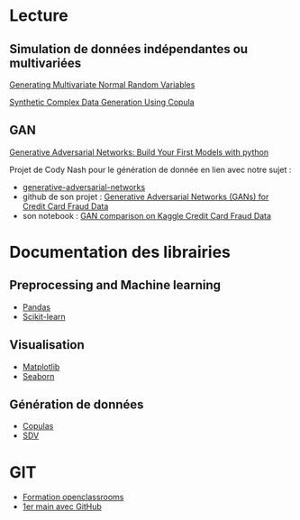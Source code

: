 # Lecture

## Simulation de données indépendantes ou multivariées

[Generating Multivariate Normal Random Variables](https://www.youtube.com/watch?v=I46JuWBHXjc)

[Synthetic Complex Data Generation Using Copula](https://hal.archives-ouvertes.fr/hal-03188317/document)

## GAN

[Generative Adversarial Networks: Build Your First Models with python](https://realpython.com/generative-adversarial-networks)

Projet de Cody Nash pour le génération de donnée en lien avec notre sujet : 

* [generative-adversarial-networks](https://www.toptal.com/machine-learning/generative-adversarial-networks)
* github de son projet : [Generative Adversarial Networks (GANs) for Credit Card Fraud Data](https://github.com/codyznash/GANs_for_Credit_Card_Data)
* son notebook : [GAN comparison on Kaggle Credit Card Fraud Data](https://nbviewer.org/github/codyznash/GANs_for_Credit_Card_Data/blob/master/GAN_comparisons.ipynb)


# Documentation des librairies 

## Preprocessing and Machine learning 

* [Pandas](https://pandas.pydata.org/docs/)
* [Scikit-learn](https://scikit-learn.org/stable/)

## Visualisation 
* [Matplotlib](https://matplotlib.org)
* [Seaborn](https://seaborn.pydata.org)

## Génération de données 
* [Copulas](https://sdv.dev/Copulas/)
* [SDV](https://sdv.dev/SDV/)

# GIT 

* [Formation openclassrooms](https://openclassrooms.com/fr/courses/5641721-utilisez-git-et-github-pour-vos-projets-de-developpement)
* [1er main avec GitHub](https://docs.github.com/en/get-started/quickstart/hello-world)